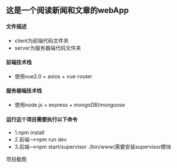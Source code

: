 ## 这是一个阅读新闻和文章的webApp
#### 文件描述
* client为前端代码文件夹
* server为服务器端代码文件夹
#### 前端技术栈
* 使用vue2.0 + axios + vue-router
#### 服务器端技术栈
* 使用node.js + express + mongoDB/mongoose

#### 运行这个项目需要执行以下命令
* 1.npm install
* 2.前端-->npm run dev
* 3.后端-->npm start/supervisor ./bin/www(需要安装supervisor模块

项目截图
